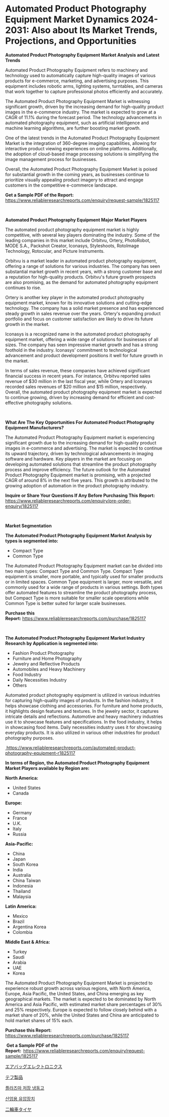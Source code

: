 <p><h1>Automated Product Photography Equipment Market Dynamics 2024-2031: Also about Its Market Trends, Projections, and Opportunities</h1></p><p><strong>Automated Product Photography Equipment Market Analysis and Latest Trends</strong></p>
<p><p>Automated Product Photography Equipment refers to machinery and technology used to automatically capture high-quality images of various products for e-commerce, marketing, and advertising purposes. This equipment includes robotic arms, lighting systems, turntables, and cameras that work together to capture professional photos efficiently and accurately.</p><p>The Automated Product Photography Equipment Market is witnessing significant growth, driven by the increasing demand for high-quality product images in the e-commerce industry. The market is expected to grow at a CAGR of 11.1% during the forecast period. The technology advancements in automated photography equipment, such as artificial intelligence and machine learning algorithms, are further boosting market growth.</p><p>One of the latest trends in the Automated Product Photography Equipment Market is the integration of 360-degree imaging capabilities, allowing for interactive product viewing experiences on online platforms. Additionally, the adoption of cloud-based image processing solutions is simplifying the image management process for businesses.</p><p>Overall, the Automated Product Photography Equipment Market is poised for substantial growth in the coming years, as businesses continue to prioritize visually appealing product imagery to attract and engage customers in the competitive e-commerce landscape.</p></p>
<p><strong>Get a Sample PDF of the Report:&nbsp;</strong> <a href="https://www.reliableresearchreports.com/enquiry/request-sample/1825117">https://www.reliableresearchreports.com/enquiry/request-sample/1825117</a></p>
<p>&nbsp;</p>
<p><strong>Automated Product Photography Equipment Major Market Players</strong></p>
<p><p>The automated product photography equipment market is highly competitive, with several key players dominating the industry. Some of the leading companies in this market include Orbitvu, Ortery, PhotoRobot, MODE S.A., Packshot Creator, Iconasys, Styleshoots, RotoImage Technology, Rotocular, and Picture Instruments.</p><p>Orbitvu is a market leader in automated product photography equipment, offering a range of solutions for various industries. The company has seen substantial market growth in recent years, with a strong customer base and a reputation for high-quality products. Orbitvu's future growth prospects are also promising, as the demand for automated photography equipment continues to rise.</p><p>Ortery is another key player in the automated product photography equipment market, known for its innovative solutions and cutting-edge technology. The company has a solid market presence and has experienced steady growth in sales revenue over the years. Ortery's expanding product portfolio and focus on customer satisfaction are likely to drive its future growth in the market.</p><p>Iconasys is a recognized name in the automated product photography equipment market, offering a wide range of solutions for businesses of all sizes. The company has seen impressive market growth and has a strong foothold in the industry. Iconasys' commitment to technological advancement and product development positions it well for future growth in the market.</p><p>In terms of sales revenue, these companies have achieved significant financial success in recent years. For instance, Orbitvu reported sales revenue of $30 million in the last fiscal year, while Ortery and Iconasys recorded sales revenues of $20 million and $15 million, respectively. Overall, the automated product photography equipment market is expected to continue growing, driven by increasing demand for efficient and cost-effective photography solutions.</p></p>
<p>&nbsp;</p>
<p><strong>What Are The Key Opportunities For Automated Product Photography Equipment Manufacturers?</strong></p>
<p><p>The Automated Product Photography Equipment market is experiencing significant growth due to the increasing demand for high-quality product images in e-commerce and advertising. The market is expected to continue its upward trajectory, driven by technological advancements in imaging software and hardware. Key players in the market are focusing on developing automated solutions that streamline the product photography process and improve efficiency. The future outlook for the Automated Product Photography Equipment market is promising, with a projected CAGR of around 8% in the next five years. This growth is attributed to the growing adoption of automation in the product photography industry.</p></p>
<p><strong>Inquire or Share Your Questions If Any Before Purchasing This Report:</strong> <a href="https://www.reliableresearchreports.com/enquiry/pre-order-enquiry/1825117">https://www.reliableresearchreports.com/enquiry/pre-order-enquiry/1825117</a></p>
<p>&nbsp;</p>
<p><strong>Market Segmentation</strong></p>
<p><strong>The Automated Product Photography Equipment Market Analysis by types is segmented into:</strong></p>
<p><ul><li>Compact Type</li><li>Common Type</li></ul></p>
<p><p>The Automated Product Photography Equipment market can be divided into two main types: Compact Type and Common Type. Compact Type equipment is smaller, more portable, and typically used for smaller products or in limited spaces. Common Type equipment is larger, more versatile, and commonly used for a wide range of products in various settings. Both types offer automated features to streamline the product photography process, but Compact Type is more suitable for smaller scale operations while Common Type is better suited for larger scale businesses.</p></p>
<p><strong>Purchase this Report:&nbsp;</strong><a href="https://www.reliableresearchreports.com/purchase/1825117">https://www.reliableresearchreports.com/purchase/1825117</a></p>
<p>&nbsp;</p>
<p><strong>The Automated Product Photography Equipment Market Industry Research by Application is segmented into:</strong></p>
<p><ul><li>Fashion Product Photography</li><li>Furniture and Home Photography</li><li>Jewelry and Reflective Products</li><li>Automobiles and Heavy Machinery</li><li>Food Industry</li><li>Daily Necessities Industry</li><li>Others</li></ul></p>
<p><p>Automated product photography equipment is utilized in various industries for capturing high-quality images of products. In the fashion industry, it helps showcase clothing and accessories. For furniture and home products, it highlights design features and textures. In the jewelry sector, it captures intricate details and reflections. Automotive and heavy machinery industries use it to showcase features and specifications. In the food industry, it helps in showcasing food items. Daily necessities industry uses it for showcasing everyday products. It is also utilized in various other industries for product photography purposes.</p></p>
<p><a href="https://www.reliableresearchreports.com/automated-product-photography-equipment-r1825117">&nbsp;https://www.reliableresearchreports.com/automated-product-photography-equipment-r1825117</a></p>
<p><strong>In terms of Region, the Automated Product Photography Equipment Market Players available by Region are:</strong></p>
<p>
    <p> <strong> North America: </strong>
        <ul>
            <li>United States</li>
            <li>Canada</li>
        </ul>
        </p> 
    <p> <strong> Europe: </strong>
        <ul>
            <li>Germany</li>
            <li>France</li>
            <li>U.K.</li>
            <li>Italy</li>
            <li>Russia</li>
        </ul>
        </p> 
    <p> <strong> Asia-Pacific: </strong>
        <ul>
            <li>China</li>
            <li>Japan</li>
            <li>South Korea</li>
            <li>India</li>
            <li>Australia</li>
            <li>China Taiwan</li>
            <li>Indonesia</li>
            <li>Thailand</li>
            <li>Malaysia</li>
        </ul>
        </p> 
    <p> <strong> Latin America: </strong>
        <ul>
            <li>Mexico</li>
            <li>Brazil</li>
            <li>Argentina Korea</li>
            <li>Colombia</li>
        </ul>
        </p> 
    <p> <strong> Middle East & Africa: </strong>
        <ul>
            <li>Turkey</li>
            <li>Saudi</li>
            <li>Arabia</li>
            <li>UAE</li>
            <li>Korea</li>
        </ul>
    </p>
    </p>
<p><p>The Automated Product Photography Equipment Market is projected to experience robust growth across various regions, with North America, Europe, Asia Pacific, the United States, and China emerging as key geographical markets. The market is expected to be dominated by North America and Asia Pacific, with estimated market share percentages of 30% and 25% respectively. Europe is expected to follow closely behind with a market share of 20%, while the United States and China are anticipated to hold market shares of 15% each.</p></p>
<p><strong>Purchase this Report: </strong><a href="https://www.reliableresearchreports.com/purchase/1825117">https://www.reliableresearchreports.com/purchase/1825117</a></p>
<p>&nbsp;<strong>Get a Sample PDF of the Report:&nbsp;&nbsp;</strong><a href="https://www.reliableresearchreports.com/enquiry/request-sample/1825117">https://www.reliableresearchreports.com/enquiry/request-sample/1825117</a></p>
<p><strong></strong></p>
<p><p><a href="https://github.com/laurenreichert/Market-Research-Report-List-1/blob/main/151144041542.md">エアバッグエレクトロニクス</a></p><p><a href="https://medium.com/@jonathandavies84/%E3%83%86%E3%83%95%E8%A3%BD%E5%93%81%E3%81%AE%E5%B8%82%E5%A0%B4%E5%88%86%E6%9E%90-%E3%82%B0%E3%83%AD%E3%83%BC%E3%83%90%E3%83%AB%E7%94%A3%E6%A5%AD%E3%81%AE%E8%A6%8B%E9%80%9A%E3%81%97%E3%81%A8%E4%BA%88%E6%B8%AC-2024%E5%B9%B4%E3%81%8B%E3%82%892031%E5%B9%B4%E3%81%BE%E3%81%A7-5d7474bd66fd">テフ製品</a></p><p><a href="https://medium.com/@staceyhilll80/%ED%94%8C%EB%9D%BC%EC%A6%88%EB%A7%88-%EC%A0%80%EC%9E%A5%EC%9A%A9-%EB%83%89%EB%8F%99%EA%B3%A0-%EC%8B%9C%EC%9E%A5-%EB%B3%B4%EA%B3%A0%EC%84%9C%EB%8A%94-%EC%9D%B4-%EC%8B%9C%EC%9E%A5%EC%9D%98-%EC%B5%9C%EC%8B%A0-%ED%8A%B8%EB%A0%8C%EB%93%9C-%EB%B0%8F-%EC%84%B1%EC%9E%A5-%EA%B8%B0%ED%9A%8C%EB%A5%BC-%EA%B3%B5%EA%B0%9C%ED%95%A9%EB%8B%88%EB%8B%A4-f49377824977">플라즈마 저장 냉동고</a></p><p><a href="https://medium.com/@marcpascual04/%EC%82%B0%EC%97%85-%EC%9C%A0%EC%95%95-%EC%8B%9C%EC%9E%A5-%EB%B6%84%EC%84%9D-%EA%B7%B8-%EC%97%B0%ED%8F%89%EA%B7%A0-%EC%84%B1%EC%9E%A5%EB%A5%A0-%EC%8B%9C%EC%9E%A5-%EC%84%B8%EB%B6%84%ED%99%94-%EB%B0%8F-%EA%B8%80%EB%A1%9C%EB%B2%8C-%EC%82%B0%EC%97%85-%EA%B0%9C%EC%9A%94-6e2b55b82602">산업용 유압장치</a></p><p><a href="https://github.com/RodHoppe07/Market-Research-Report-List-1/blob/main/750262141543.md">二輪車タイヤ</a></p></p>